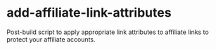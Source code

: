 # add-affiliate-link-attributes
Post-build script to apply appropriate link attributes to affiliate links to protect your affiliate accounts.
